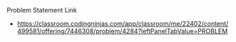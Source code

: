 Problem Statement Link
  - https://classroom.codingninjas.com/app/classroom/me/22402/content/499581/offering/7446308/problem/4284?leftPanelTabValue=PROBLEM